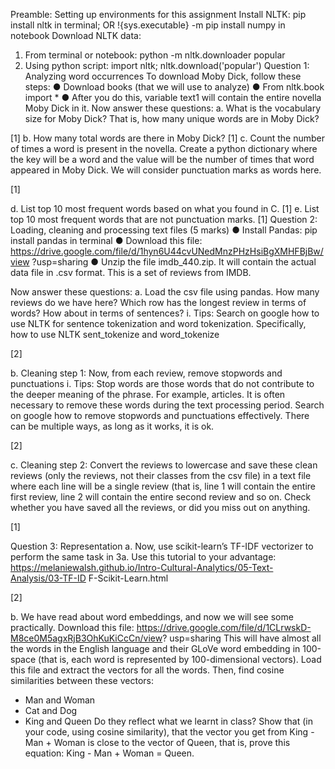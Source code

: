 Preamble: Setting up environments for this assignment
Install NLTK: pip install nltk in terminal; OR !{sys.executable} -m pip install numpy in notebook
Download NLTK data:
1. From terminal or notebook: python -m nltk.downloader popular
2. Using python script: import nltk; nltk.download('popular')
Question 1: Analyzing word occurrences
To download Moby Dick, follow these steps:
● Download books (that we will use to analyze)
● From nltk.book import *
● After you do this, variable text1 will contain the entire novella Moby Dick in it.
Now answer these questions:
a. What is the vocabulary size for Moby Dick? That is, how many unique words are
in Moby Dick?

[1]
b. How many total words are there in Moby Dick? [1]
c. Count the number of times a word is present in the novella. Create a python
dictionary where the key will be a word and the value will be the number of times
that word appeared in Moby Dick. We will consider punctuation marks as words
here.

[1]

d. List top 10 most frequent words based on what you found in C. [1]
e. List top 10 most frequent words that are not punctuation marks. [1]
Question 2: Loading, cleaning and processing text files (5 marks)
● Install Pandas: pip install pandas in terminal
● Download this file:
https://drive.google.com/file/d/1hyn6U44cvUNedMnzPHzHsiBgXMHFBjBw/view
?usp=sharing
● Unzip the file imdb_440.zip. It will contain the actual data file in .csv format. This
is a set of reviews from IMDB.

Now answer these questions:
a. Load the csv file using pandas. How many reviews do we have here? Which row
has the longest review in terms of words? How about in terms of sentences?
i. Tips: Search on google how to use NLTK for sentence tokenization and
word tokenization. Specifically, how to use NLTK sent_tokenize and
word_tokenize

[2]

b. Cleaning step 1: Now, from each review, remove stopwords and punctuations
i. Tips: Stop words are those words that do not contribute to the deeper
meaning of the phrase. For example, articles. It is often necessary to
remove these words during the text processing period. Search on google
how to remove stopwords and punctuations effectively. There can be
multiple ways, as long as it works, it is ok.

[2]

c. Cleaning step 2: Convert the reviews to lowercase and save these clean reviews
(only the reviews, not their classes from the csv file) in a text file where each line
will be a single review (that is, line 1 will contain the entire first review, line 2 will
contain the entire second review and so on. Check whether you have saved all
the reviews, or did you miss out on anything.

[1]

Question 3: Representation
a. Now, use scikit-learn’s TF-IDF vectorizer to perform the same task in 3a. Use
this tutorial to your advantage:
https://melaniewalsh.github.io/Intro-Cultural-Analytics/05-Text-Analysis/03-TF-ID
F-Scikit-Learn.html

[2]

b. We have read about word embeddings, and now we will see some practically.
Download this file:
https://drive.google.com/file/d/1CLrwskD-M8ce0M5agxRjB3OhKuKiCcCn/view?
usp=sharing
This will have almost all the words in the English language and their GLoVe
word embedding in 100-space (that is, each word is represented by
100-dimensional vectors). Load this file and extract the vectors for all the words.
Then, find cosine similarities between these vectors:
- Man and Woman
- Cat and Dog
- King and Queen
Do they reflect what we learnt in class? Show that (in your code, using cosine
similarity), that the vector you get from King - Man + Woman is close to the vector of
Queen, that is, prove this equation: King - Man + Woman = Queen.
